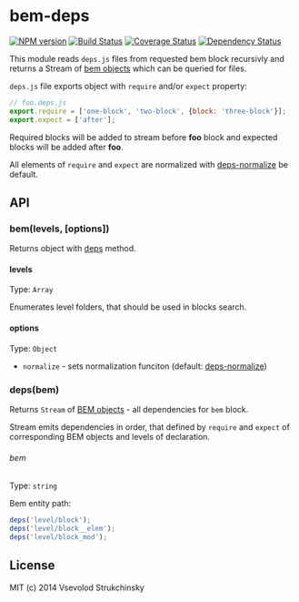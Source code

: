 # bem-deps

[![NPM version][npm-image]][npm-url] [![Build Status][travis-image]][travis-url] [![Coverage Status][coveralls-image]][coveralls-url] [![Dependency Status][depstat-image]][depstat-url]

This module reads `deps.js` files from requested bem block recursivly and returns a Stream of [bem objects](https://github.com/floatdrop/gulp-bem#bem-object) which can be queried for files.

`deps.js` file exports object with `require` and/or `expect` property:

```js
// foo.deps.js
export.require = ['one-block', 'two-block', {block: 'three-block'}];
export.expect = ['after'];
```

Required blocks will be added to stream before __foo__ block and expected blocks will be added after __foo__.

All elements of `require` and `expect` are normalized with [deps-normalize](https://github.com/floatdrop/deps-normalize) be default.

## API

### bem(levels, [options])

Returns object with [deps](#deps) method.

#### levels
Type: `Array`

Enumerates level folders, that should be used in blocks search.

#### options
Type: `Object`

 * `normalize` - sets normalization funciton (default: [deps-normalize](https://github.com/floatdrop/deps-normalize))

### deps(bem)
Returns `Stream` of [BEM objects](https://github.com/floatdrop/gulp-bem#bem-object) - all dependencies for `bem` block.

Stream emits dependencies in order, that defined by `require` and `expect` of corresponding BEM objects and levels of declaration.

###### bem
Type: `string`

Bem entity path:

```js
deps('level/block');
deps('level/block__elem');
deps('level/block_mod');
```

## License

MIT (c) 2014 Vsevolod Strukchinsky

[npm-url]: https://npmjs.org/package/bem-deps
[npm-image]: http://img.shields.io/npm/v/bem-deps.svg?style=flat

[travis-url]: http://travis-ci.org/floatdrop/bem-deps
[travis-image]: http://img.shields.io/travis/floatdrop/bem-deps.svg?branch=master&style=flat

[depstat-url]: https://david-dm.org/floatdrop/bem-deps
[depstat-image]: http://img.shields.io/david/floatdrop/bem-deps.svg?style=flat

[coveralls-url]: https://coveralls.io/r/floatdrop/bem-deps
[coveralls-image]: http://img.shields.io/coveralls/floatdrop/bem-deps.svg?style=flat
